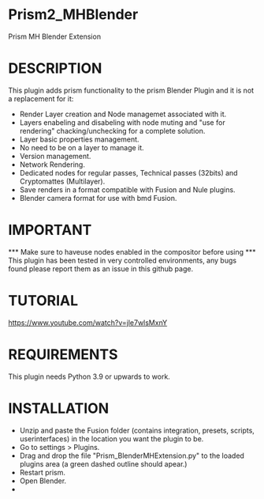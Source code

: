 # Prism2_MHBlender
Prism MH Blender Extension

# DESCRIPTION
This plugin adds prism functionality to the prism Blender Plugin and it is not a replacement for it:
- Render Layer creation and Node managemet associated with it.
- Layers enabeling and disabeling with node muting and "use for rendering" chacking/unchecking for a complete solution.
- Layer basic properties management.
- No need to be on a layer to manage it.
- Version management.
- Network Rendering.
- Dedicated nodes for regular passes, Technical passes (32bits) and Cryptomattes (Multilayer).
- Save renders in a format compatible with Fusion and Nule plugins.
- Blender camera format for use with bmd Fusion.

# IMPORTANT
*** Make sure to haveuse nodes enabled in the compositor before using ***
This plugin has been tested in very controlled environments, any bugs found please report them as an issue in this github page.

# TUTORIAL
https://www.youtube.com/watch?v=jle7wlsMxnY

# REQUIREMENTS
This plugin needs Python 3.9 or upwards to work.

# INSTALLATION
- Unzip and paste the Fusion folder (contains integration, presets, scripts, userinterfaces) in the location you want the plugin to be.
- Go to settings > Plugins.
- Drag and drop the file "Prism_BlenderMHExtension.py" to the loaded plugins area (a green dashed outline should apear.)
- Restart prism.
- Open Blender.
- 